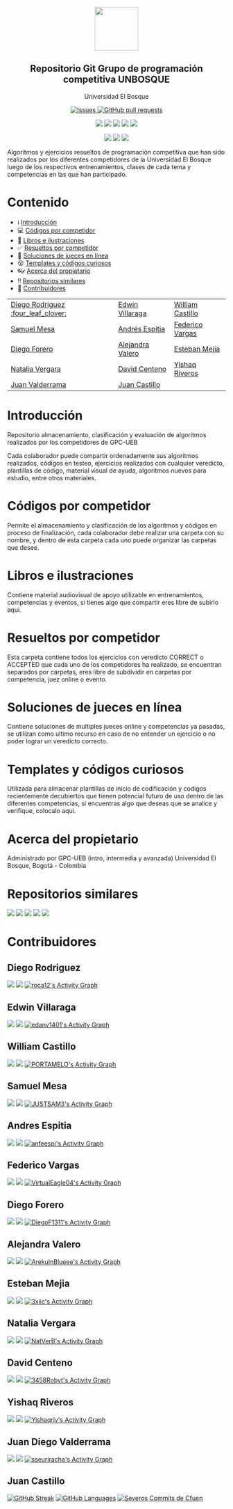 


<p align="center">
 <img width="100px" src="https://www.iconsdb.com/icons/preview/royal-blue/code-xxl.png" align="center"  />
 <h2 align="center">Repositorio Git Grupo de programación competitiva UNBOSQUE</h2>
 <p align="center">Universidad El Bosque</p>
</p>
  <p align="center">
    <a href="https://github.com/roca12/UEB_CP/issues">
      <img alt="Issues" src="https://img.shields.io/github/issues/roca12/UEB_CP?color=0088ff&style=for-the-badge" />
    </a>
    <a href="https://github.com/roca12/UEB_CP/pulls">
      <img alt="GitHub pull requests" src="https://img.shields.io/github/issues-pr/roca12/UEB_CP?color=0088ff&style=for-the-badge" />
    </a>
    <br />
  </p>
   <p align="center">
      <img  src="https://img.shields.io/github/languages/count/roca12/UEB_CP?label=Formatos&color=yellow&style=for-the-badge" />
      <img  src="https://img.shields.io/github/repo-size/roca12/UEB_CP?color=important&style=for-the-badge" />
      <img  src="https://img.shields.io/github/last-commit/roca12/UEB_CP?style=for-the-badge">
      <img  src="https://img.shields.io/github/contributors/roca12/UEB_CP?color=blueviolet&style=for-the-badge" />
      <img  src="https://img.shields.io/github/commit-activity/w/roca12/UEB_CP?style=for-the-badge" />
    <br />
  </p>
  <p align="center">
      <img  src="https://img.shields.io/badge/Python-3.X-informational?logo=python&logoColor=white&color=green&style=for-the-badge" />
      <img  src="https://img.shields.io/badge/C++-14-informational?logo=c&logoColor=white&color=red&style=for-the-badge" />
      <img  src="https://img.shields.io/badge/Java-11-informational?logo=java&logoColor=white&color=blue&style=for-the-badge" />
    <br />
  </p>
</p>

Algoritmos y ejercicios resueltos de programación competitiva que han sido realizados por los diferentes competidores de la Universidad El Bosque luego de los respectivos entrenamientos, clases de cada tema y competencias en las que han participado.


# Contenido
- :information_source: [Introducción](#introducción)
- :computer: [Códigos por competidor](#códigos-por-competidor)
- :orange_book: [Libros e ilustraciones](#libros-e-ilustraciones)
- :white_check_mark: [Resueltos por competidor](#resueltos-por-competidor)
- :100: [Soluciones de jueces en línea](#soluciones-de-jueces-en-línea)
- :dizzy_face: [Templates y códigos curiosos](#templates-y-códigos-curiosos)
- :eyeglasses: [Acerca del propietario](#acerca-del-propietario)
- :bangbang: [Repositorios similares](#repositorios-similares)
- :turtle: [Contribuidores](#contribuidores)

<table>
	<tbody>
		<tr>
			<td><a href="#diego-rodriguez">Diego Rodriguez :four_leaf_clover:</a></td>
			<td><a href="#edwin-villaraga">Edwin Villaraga</a></td>
			<td><a href="#william-castillo">William Castillo</a></td>
		</tr>
		<tr>
			<td><a href="#samuel-mesa">Samuel Mesa</a></td>
			<td><a href="#andres-espitia">Andrés Espitia</a></td>
			<td><a href="#federico-vargas">Federico Vargas</a></td>
		</tr>
		<tr>
			<td><a href="#diego-forero">Diego Forero</a></td>
			<td><a href="#alejandra-valero">Alejandra Valero</a></td>
			<td><a href="#esteban-mejia">Esteban Mejia</a></td>
		</tr>
		<tr>
			<td><a href="#natalia-vergara">Natalia Vergara</a></td>
			<td><a href="#david-centeno">David Centeno</a></td>
			<td><a href="#yishaq-riveros">Yishaq Riveros</a></td>
		</tr>
		<tr>
			<td><a href="#juan-diego-valderrama">Juan Valderrama</a></td>
			<td><a href="#juan-castillo">Juan Castillo</a></td>
		</tr>
	</tbody>
</table>


# Introducción

Repositorio almacenamiento, clasificación y evaluación de algoritmos realizados por los competidores de GPC-UEB

Cada colaborador puede compartir ordenadamente sus algoritmos realizados, códigos en testeo, ejercicios realizados con cualquier veredicto, plantillas de código, material visual de ayuda, algoritmos nuevos para estudio, entre otros materiales.

# Códigos por competidor

Permite el almacenamiento y clasificación de los algoritmos y códigos en proceso de finalización, cada colaborador debe realizar una carpeta con su nombre, y dentro de esta carpeta cada uno puede organizar las carpetas que desee.

# Libros e ilustraciones

Contiene material audiovisual de apoyo utilizable en entrenamientos, competencias y eventos, si tienes algo que compartir eres libre de subirlo aqui.

# Resueltos por competidor

Esta carpeta contiene todos los ejercicios con veredicto CORRECT o ACCEPTED que cada uno de los competidores ha realizado, se encuentran separados por carpetas, eres libre de subdividir en carpetas por competencia, juez online o evento.

# Soluciones de jueces en línea

Contiene soluciones de multiples jueces online y competencias ya pasadas, se utilizan como ultimo recurso en caso de no entender un ejercicio o no poder lograr un veredicto correcto.

# Templates y códigos curiosos

Utilizada para almacenar plantillas de inicio de codificación y codigos recientemente decubiertos que tienen potencial futuro de uso dentro de las diferentes competencias, si encuentras algo que deseas que se analice y verifique, colocalo aqui.

# Acerca del propietario
Administrado por GPC-UEB (intro, intermedia y avanzada)
Universidad El Bosque, Bogotá - Colombia

# Repositorios similares
[![](https://github-readme-stats.vercel.app/api/pin/?username=roca12&repo=gpccodes&show_owner=true&theme=dark)](https://github.com/roca12/gpccodes)
[![](https://github-readme-stats.vercel.app/api/pin/?username=ahoraSoyPeor&repo=notebook_descomUNAL&show_owner=true&theme=dark)](https://github.com/ahoraSoyPeor/notebook_descomUNAL)
[![](https://github-readme-stats.vercel.app/api/pin/?username=mhunicken&repo=icpc-team-notebook-el-vasito&show_owner=true&theme=dark)](https://github.com/mhunicken/icpc-team-notebook-el-vasito)
[![](https://github-readme-stats.vercel.app/api/pin/?username=Developer-Y&repo=cs-video-courses&show_owner=true&theme=dark)](https://github.com/Developer-Y/cs-video-courses)
[![](https://github-readme-stats.vercel.app/api/pin/?username=lnishan&repo=awesome-competitive-programming&show_owner=true&theme=dark)](https://github.com/lnishan/awesome-competitive-programming)

# Contribuidores
## Diego Rodriguez 
[![](https://streak-stats.demolab.com/?user=roca12&theme=java-dark&locale=es)](https://github.com/roca12)
[![](https://github-readme-stats.vercel.app/api/top-langs/?username=roca12&layout=compact&langs_count=10&theme=great-gatsby)](https://github.com/roca12)
<a href="https://github.com/ashutosh00710/github-readme-activity-graph"><img alt="roca12's Activity Graph" src="https://github-readme-activity-graph.cyclic.app/graph/?username=roca12&theme=elegant" style="width=200"/></a>
## Edwin Villaraga
[![](https://streak-stats.demolab.com/?user=edanv1401&theme=dracula&locale=es)](https://git.io/streak-stats)
[![](https://github-readme-stats.vercel.app/api/top-langs/?username=edanv1401&layout=compact&&langs_count=10&theme=omni)](https://github.com/edanv1401)
<a href="https://github.com/ashutosh00710/github-readme-activity-graph"><img alt="edanv1401's Activity Graph" src="https://github-readme-activity-graph.cyclic.app/graph/?username=edanv1401&theme=dracula" style="width=200"/></a>
## William Castillo
[![](https://streak-stats.demolab.com/?user=PORTAMELO&theme=midnight-purple&locale=es)](https://git.io/streak-stats)
[![](https://github-readme-stats.vercel.app/api/top-langs/?username=PORTAMELO&layout=compact&&langs_count=10&theme=dark)](https://github.com/PORTAMELO)
<a href="https://github.com/ashutosh00710/github-readme-activity-graph"><img alt="PORTAMELO's Activity Graph" src="https://github-readme-activity-graph.cyclic.app/graph/?username=PORTAMELO&theme=nightowl" style="width=200"/></a>
## Samuel Mesa
[![](https://streak-stats.demolab.com/?user=JUSTSAM3&theme=windows-dark&locale=es)](https://git.io/streak-stats)
[![](https://github-readme-stats.vercel.app/api/top-langs/?username=JUSTSAM3&layout=compact&&langs_count=10&theme=dark)](https://github.com/JUSTSAM3)
<a href="https://github.com/ashutosh00710/github-readme-activity-graph"><img alt="JUSTSAM3's Activity Graph" src="https://github-readme-activity-graph.cyclic.app/graph/?username=JUSTSAM3&theme=github-dark" style="width=200"/></a>
## Andres Espitia
[![](https://streak-stats.demolab.com/?user=anfeespi&theme=radical&locale=es)](https://git.io/streak-stats)
[![](https://github-readme-stats.vercel.app/api/top-langs/?username=anfeespi&layout=compact&&langs_count=10&theme=dark)](https://github.com/anfeespi)
<a href="https://github.com/ashutosh00710/github-readme-activity-graph"><img alt="anfeespi's Activity Graph" src="https://github-readme-activity-graph.cyclic.app/graph/?username=anfeespi&theme=synthwave-84" style="width=200"/></a>
## Federico Vargas
[![](https://streak-stats.demolab.com/?user=VirtualEagle04&theme=dark-smoky&locale=es)](https://git.io/streak-stats)
[![](https://github-readme-stats.vercel.app/api/top-langs/?username=VirtualEagle04&layout=compact&&langs_count=10&theme=dark)](https://github.com/VirtualEagle04)
<a href="https://github.com/ashutosh00710/github-readme-activity-graph"><img alt="VirtualEagle04's Activity Graph" src="https://github-readme-activity-graph.cyclic.app/graph/?username=VirtualEagle04&theme=high-contrast" style="width=200"/></a>
## Diego Forero
[![](https://streak-stats.demolab.com/?user=DiegoF1311&theme=radical&locale=es)](https://git.io/streak-stats)
[![](https://github-readme-stats.vercel.app/api/top-langs/?username=DiegoF1311&layout=compact&&langs_count=10&theme=dark)](https://github.com/DiegoF1311)
<a href="https://github.com/ashutosh00710/github-readme-activity-graph"><img alt="DiegoF1311's Activity Graph" src="https://github-readme-activity-graph.cyclic.app/graph/?username=DiegoF1311&theme=synthwave-84" style="width=200"/></a>
## Alejandra Valero
[![](https://streak-stats.demolab.com/?user=ArekuInBlueee&theme=radical&locale=es)](https://git.io/streak-stats)
[![](https://github-readme-stats.vercel.app/api/top-langs/?username=ArekuInBlueee&layout=compact&&langs_count=10&theme=dark)](https://github.com/ArekuInBlueee)
<a href="https://github.com/ashutosh00710/github-readme-activity-graph"><img alt="ArekuInBlueee's Activity Graph" src="https://github-readme-activity-graph.cyclic.app/graph/?username=ArekuInBlueee&theme=synthwave-84" style="width=200"/></a>
## Esteban Mejia
[![](https://streak-stats.demolab.com/?user=3xiic&theme=jolly&locale=es)](https://git.io/streak-stats)
[![](https://github-readme-stats.vercel.app/api/top-langs/?username=3xiic&layout=compact&&langs_count=10&theme=dark)](https://github.com/3xiic)
<a href="https://github.com/ashutosh00710/github-readme-activity-graph"><img alt="3xiic's Activity Graph" src="https://github-readme-activity-graph.cyclic.app/graph/?username=3xiic&theme=Gotham" style="width=200"/></a>
## Natalia Vergara
[![](https://streak-stats.demolab.com/?user=NatVerB&theme=radical&locale=es)](https://git.io/streak-stats)
[![](https://github-readme-stats.vercel.app/api/top-langs/?username=NatVerB&layout=compact&&langs_count=10&theme=dark)](https://github.com/NatVerB)
<a href="https://github.com/ashutosh00710/github-readme-activity-graph"><img alt="NatVerB's Activity Graph" src="https://github-readme-activity-graph.cyclic.app/graph/?username=NatVerB&theme=synthwave-84" style="width=200"/></a>
## David Centeno
[![](https://streak-stats.demolab.com/?user=3458Robyt&theme=radical&locale=es)](https://git.io/streak-stats)
[![](https://github-readme-stats.vercel.app/api/top-langs/?username=3458Robyt&layout=compact&&langs_count=10&theme=dark)](https://github.com/3458Robyt)
<a href="https://github.com/ashutosh00710/github-readme-activity-graph"><img alt="3458Robyt's Activity Graph" src="https://github-readme-activity-graph.cyclic.app/graph/?username=3458Robyt&theme=neon-dark" style="width=200"/></a>
## Yishaq Riveros
[![](https://streak-stats.demolab.com/?user=Yishaqriv&theme=radical&locale=es)](https://git.io/streak-stats)
[![](https://github-readme-stats.vercel.app/api/top-langs/?username=Yishaqriv&layout=compact&&langs_count=10&theme=violet-punch)](https://github.com/Yishaqriv)
<a href="https://github.com/ashutosh00710/github-readme-activity-graph"><img alt="Yishaqriv's Activity Graph" src="https://github-readme-activity-graph.cyclic.app/graph/?username=Yishaqriv&theme=tokyo-night" style="width=200"/></a>
## Juan Diego Valderrama
[![](https://streak-stats.demolab.com?user=sseuriracha&theme=violet-dark)](https://git.io/streak-stats)
[![](https://github-readme-stats.vercel.app/api/top-langs/?username=sseuriracha&layout=compact&&langs_count=10&theme=violet-dark)](https://github.com/sseuriracha)
<a href="https://github.com/ashutosh00710/github-readme-activity-graph"><img alt="sseuriracha's Activity Graph" src="https://github-readme-activity-graph.cyclic.app/graph/?username=sseuriracha&theme=violet-dark" style="width=200"/></a>




## Juan Castillo
[![GitHub Streak](https://streak-stats.demolab.com?user=cfuendev&theme=python-dark&hide_border=true)](https://git.io/streak-stats)
[![GitHub Languages](https://github-readme-stats.vercel.app/api/top-langs/?username=cfuendev&layout=compact&bg_color=000000&text_color=FED33B&title_color=4B8ABD&hide_border=true)](https://github.com/anuraghazra/github-readme-stats)
<a href="https://github.com/ashutosh00710/github-readme-activity-graph"><img alt="Severos Commits de Cfuen" src="https://github-readme-activity-graph.cyclic.app/graph/?username=cfuendev&line=FED33B&point=4B8ABD&bg_color=000000&color=4B8ABD&area=true&area_color=FED33B" style="width=200"/></a>